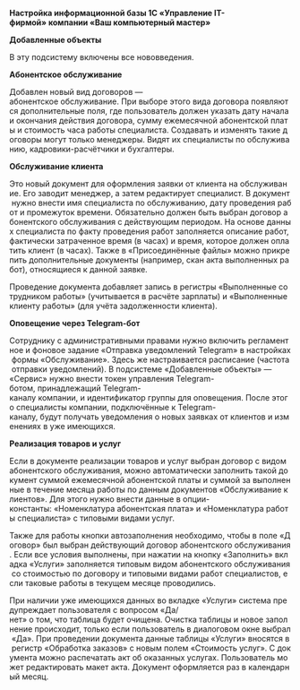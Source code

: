 **Настройка информационной базы 1С «Управление IT-фирмой» компании «Ваш компьютерный мастер»**

**Добавленные объекты**

В эту подсистему включены все нововведения.

**Абонентское обслуживание**

Добавлен новый вид договоров — абонентское обслуживание. При выборе этого вида договора появляются дополнительные поля, где пользователь должен указать дату начала и окончания действия договора, сумму ежемесячной абонентской платы и стоимость часа работы специалиста. Создавать и изменять такие договоры могут только менеджеры. Видят их специалисты по обслуживанию, кадровики-расчётчики и бухгалтеры.

**Обслуживание клиента**

Это новый документ для оформления заявки от клиента на обслуживание. Его заводит менеджер, а затем редактирует специалист. В документ нужно внести имя специалиста по обслуживанию, дату проведения работ и промежуток времени. Обязательно должен быть выбран договор абонентского обслуживания с действующим периодом. На основе данных специалиста по факту проведения работ заполняется описание работ, фактически затраченное время (в часах) и время, которое должен оплатить клиент (в часах). Также в «Присоединённые файлы» можно прикрепить дополнительные документы (например, скан акта выполненных работ), относящиеся к данной заявке.

Проведение документа добавляет запись в регистры «Выполненные сотрудником работы» (учитывается в расчёте зарплаты) и «Выполненные клиенту работы» (для учёта задолженности клиента).

**Оповещение через Telegram-бот**

Сотруднику с административными правами нужно включить регламентное и фоновое задание «Отправка уведомлений Telegram» в настройках формы «Обслуживание». Здесь же настраивается расписание (частота отправки уведомлений). В подсистеме «Добавленные объекты» — «Сервис» нужно внести токен управления Telegram-ботом, принадлежащий Telegram-каналу компании, и идентификатор группы для оповещения. После этого специалисты компании, подключённые к Telegram-каналу, будут получать уведомления о новых заявках от клиентов и изменениях в уже имеющихся.

**Реализация товаров и услуг**

Если в документе реализации товаров и услуг выбран договор с видом абонентского обслуживания, можно автоматически заполнить такой документ суммой ежемесячной абонентской платы и суммой за выполненные в течение месяца работы по данным документов «Обслуживание клиентов». Для этого нужно внести данные в опции-константы: «Номенклатура абонентская плата» и «Номенклатура работы специалиста» с типовыми видами услуг.

Также для работы кнопки автозаполнения необходимо, чтобы в поле «Договор» был выбран действующий договор абонентского обслуживания. Если все условия выполнены, при нажатии на кнопку «Заполнить» вкладка «Услуги» заполняется типовым видом абонентского обслуживания со стоимостью по договору и типовыми видами работ специалистов, если таковые работы в текущем месяце проводились.

При наличии уже имеющихся данных во вкладке «Услуги» система предупреждает пользователя с вопросом «Да/нет» о том, что таблица будет очищена. Очистка таблицы и новое заполнение происходит, только если пользователь в диалоговом окне выбрал «Да». При проведении документа данные таблицы «Услуги» вносятся в регистр «Обработка заказов» с новым полем «Стоимость услуг». С документа можно распечатать акт об оказанных услугах. Пользователь может редактировать макет акта. Документ оформляется раз в календарный месяц.

